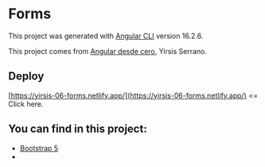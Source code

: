 # Forms

This project was generated with [Angular CLI](https://github.com/angular/angular-cli) version 16.2.6.

This project comes from [Angular desde cero](https://www.udemy.com/course/angular-desde-cero), Yirsis Serrano.

## Deploy

[https://yirsis-06-forms.netlify.app/](https://yirsis-06-forms.netlify.app/) <= Click here.

## You can find in this project:

- [Bootstrap 5](https://getbootstrap.com/)
- 
